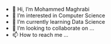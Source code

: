- 👋 Hi, I’m Mohammed Maghrabi
- 👀 I’m interested in Computer Science 
- 🌱 I’m currently learning Data Science
- 💞️ I’m looking to collaborate on ...
- 📫 How to reach me ...

<!---
MAGHRABI-999 is a ✨ special ✨ repository because its `README.md` (this file) appears on your GitHub profile.
You can click the Preview link to take a look at your changes.
--->
